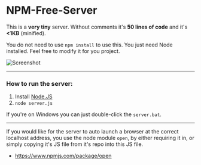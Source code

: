 # NPM-Free-Server

This is a **very tiny** server. Without comments it's **50 lines of code** and it's **<1KB** (minified).

You do not need to use `npm install` to use this. You just need Node installed. Feel free to modify it for you project.

![Screenshot](screenshot.png)

* * *

### How to run the server:

1. Install [Node.JS](http://nodejs.org)
2. `node server.js`

If you're on Windows you can just double-click the `server.bat`.

* * *

If you would like for the server to auto launch a browser at the correct localhost address, you use the node module `open`, by either requiring it in, or simply copying it's JS file from it's repo into this JS file.

* https://www.npmjs.com/package/open
